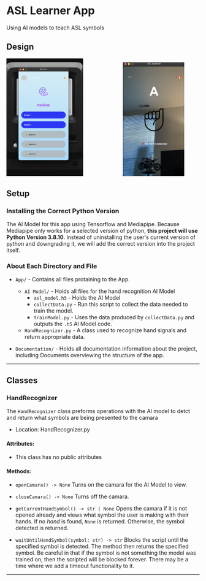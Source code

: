 # ASL Learner App
Using AI models to teach ASL symbols

## Design 
<p float="left">
  <img src="Documentation/MainPage.png" width="200" style="margin-right: 100px;" />
  <img src="Documentation/LessonPage.png" width="160" />
</p>

## Setup

### Installing the Correct Python Version
The AI Model for this app using Tensorflow and Mediapipe. Because Mediapipe only works for a selected version of python, **this project will use Python Version 3.8.10**. Instead of uninstalling the user's current version of python and downgrading it, we will add the correct version into the project itself.

### About Each Directory and File

- `App/` - Contains all files protaining to the App.
  - `AI Model/` - Holds all files for the hand recognition AI Model
    - `asl_model.h5` - Holds the AI Model
    - `collectData.py` - Run this script to collect the data needed to train the model.
    - `trainModel.py` - Uses the data produced by `collectData.py` and outputs the `.h5` AI Model code.
  - `HandRecognizer.py` - A class used to recognize hand signals and return appropriate data.
  
- `Documentation/` - Holds all documentation information about the project, including Documents overviewing the structure of the app.

----------
## Classes

### HandRecognizer

The `HandRecognizer` class preforms operations with the AI model to detct and return what symbols are being presented to the camara

- Location: HandRecognizer.py

#### Attributes:
- This class has no public attributes

#### Methods:
- `openCamara() -> None`
Turns on the camara for the AI Model to view.

- `closeCamara() -> None`
Turns off the camara.

- `getCurrentHandSymbol() -> str | None`
Opens the camara if it is not opened already and views what symbol the user is making with their hands. If no *hand* is found, `None` is returned. Otherwise, the symbol detected is returned.

- `waitUntilHandSymbol(symbol: str) -> str`
Blocks the script until the specified symbol is detected. The method then returns the specified symbol. Be careful in that if the symbol is not something the model was trained on, then the scripted will be blocked forever. There may be a time where we add a timeout functionality to it.



----------
